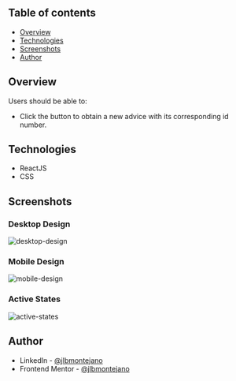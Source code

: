 ## Table of contents

- [Overview](#overview)
- [Technologies](#technologies)
- [Screenshots](#screenshots)
- [Author](#author)

## Overview

Users should be able to:

- Click the button to obtain a new advice with its corresponding id number.

## Technologies

- ReactJS
- CSS

## Screenshots

### Desktop Design
![desktop-design](https://user-images.githubusercontent.com/99704047/168683337-e37541f3-18f2-4c00-aca8-e6e0f3d7dd6f.jpg)

### Mobile Design
![mobile-design](https://user-images.githubusercontent.com/99704047/168683391-820c8df6-6760-4461-bc14-e8a1fa7b5cbf.jpg)

### Active States
![active-states](https://user-images.githubusercontent.com/99704047/168683402-babe249b-bf7a-4b76-8eeb-141346fc89d1.jpg)

## Author

- LinkedIn - [@jlbmontejano](https://www.linkedin.com/in/jlbmontejano/)
- Frontend Mentor - [@jlbmontejano](https://www.frontendmentor.io/profile/jlbmontejano)
